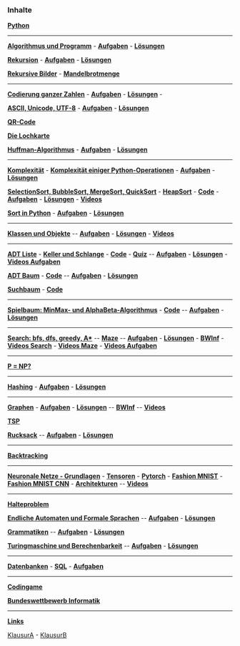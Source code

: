 ### Inhalte

**[Python](./Python/python.md)**

---

**[Algorithmus und Programm](https://nbviewer.org/github/ktheu/InfoKurs/blob/gh-pages/Algorithmus/algorithmus.ipynb)** -
**[Aufgaben](./Algorithmus/Aufgaben/Musteraufgaben.pdf)** -
**[Lösungen](./Algorithmus/Aufgaben/Musteraufgaben_Loesung.pdf)**

**[Rekursion](https://nbviewer.org/github/ktheu/InfoKurs/blob/gh-pages/Rekursion/rekursion.ipynb)** -
**[Aufgaben](./Rekursion/Test/Musteraufgaben.pdf)** -
**[Lösungen](./Rekursion/Test/Musteraufgaben_Loesung.pdf)**

**[Rekursive Bilder](https://nbviewer.org/github/ktheu/InfoKurs/blob/gh-pages/Rekursion/rekursiveBilder.ipynb)** -
**[Mandelbrotmenge](https://nbviewer.org/github/ktheu/InfoKurs/blob/gh-pages/Rekursion/mandelbrot.ipynb)**

---

**[Codierung ganzer Zahlen](https://nbviewer.org/github/ktheu/InfoKurs/blob/gh-pages/Codierung/codierung.ipynb)** -
**[Aufgaben](./Codierung/Test/Musteraufgaben.pdf)** -
**[Lösungen](./Codierung/Test/Musteraufgaben_Loesung.pdf)** -

<!-- **[x](https://nbviewer.org/github/ktheu/InfoKurs/blob/gh-pages/Codierung/aufgaben.ipynb)** -->

**[ASCII, Unicode, UTF-8](https://nbviewer.org/github/ktheu/InfoKurs/blob/gh-pages/Unicode/unicode.ipynb)** -
**[Aufgaben](./Unicode/Test/Musteraufgaben.pdf)** -
**[Lösungen](./Unicode/Test/Musteraufgaben_Loesung.pdf)**

**[QR-Code](https://nbviewer.jupyter.org/github/ktheu/KursNotebooks/blob/master/235_qrcode.ipynb)**

**[Die Lochkarte](https://nbviewer.jupyter.org/github/ktheu/KursNotebooks/blob/master/240_lochkarte.ipynb)**

**[Huffman-Algorithmus](https://nbviewer.org/github/ktheu/InfoKurs/blob/gh-pages/Huffman/huffman.ipynb)** -
**[Aufgaben](./Huffman/Test/Musteraufgaben.pdf)** -
**[Lösungen](./Huffman/Test/Musteraufgaben_Loesung.pdf)**

---

**[Komplexität](./Komplexitaet/Folien/Komplexitaet.pdf)** -
**[Komplexität einiger Python-Operationen](./Komplexitaet/operationen.md)** -
**[Aufgaben](./Komplexitaet/Test/Musteraufgaben.pdf)** -
**[Lösungen](./Komplexitaet/Test/Musteraufgaben_Loesung.pdf)**

**[SelectionSort, BubbleSort, MergeSort, QuickSort](./Sort/folien/Sort.pdf)** -
**[HeapSort](./HeapSort/Folien/HeapSort.pdf)** -
**[Code](https://nbviewer.org/github/ktheu/InfoKurs/blob/gh-pages/Sort/sort.ipynb)** -
**[Aufgaben](./Sort/test/Musteraufgaben.pdf)** -
**[Lösungen](./Sort/test/Musteraufgaben_Loesung.pdf)** -
**[Videos](https://www.youtube.com/playlist?list=PLWeMgMhRDsIFjt8gEHQO--Am87hO0zfix)**

**[Sort in Python](https://nbviewer.org/github/ktheu/InfoKurs/blob/gh-pages/Sort/sort_in_python.ipynb)** -
**[Aufgaben](./Sort/test/SortInPython.pdf)** -
**[Lösungen](./Sort/test/SortInPythonL.pdf)**

---

**[Klassen und Objekte](https://nbviewer.jupyter.org/github/ktheu/KursNotebooks/blob/master/290_klassen.ipynb)** --
**[Aufgaben](./Klassen/Test/Musteraufgaben.pdf)** -
**[Lösungen](./Klassen/Test/Musteraufgaben_Loesung.pdf)** -
**[Videos](https://www.youtube.com/playlist?list=PLWeMgMhRDsIHnMqGKvnU0LZxYcmUQdb9o)**

---

**[ADT Liste](./Liste/Inhalte/liste.md)** -
**[Keller und Schlange](./KellerUndSchlange/Inhalte/kellerUndSchlange.html)** -
**[Code](./Liste/code.md)** -
**[Quiz](./Liste/Quiz/quiz.html)** --
**[Aufgaben](./Liste/Test/Musteraufgaben.pdf)** -
**[Lösungen](./Liste/Test/Musteraufgaben_Loesung.pdf)** -
**[Videos Aufgaben](https://www.youtube.com/playlist?list=PLWeMgMhRDsIH7asB4wFcftC0OZ2BH1Mad)**

**[ADT Baum](./Baum/Folien/Baum.pdf)** -
**[Code](https://nbviewer.jupyter.org/github/ktheu/KursNotebooks/blob/master/310_Baum.ipynb)** --
**[Aufgaben](./Baum/Test/Musteraufgaben.pdf)** -
**[Lösungen](./Baum/Test/Musteraufgaben_Loesung.pdf)**

**[Suchbaum](./Suchbaum/Folien/Suchbaum.pdf)** -
**[Code](https://nbviewer.jupyter.org/github/ktheu/KursNotebooks/blob/master/320_Suchbaum.ipynb)**

---

**[Spielbaum: MinMax- und AlphaBeta-Algorithmus](./Spielbaum/Folien/Spielbaum.pdf)** -
**[Code](https://nbviewer.jupyter.org/github/ktheu/KursNotebooks/blob/master/330_Spielbaum.ipynb)** --
**[Aufgaben](./Spielbaum/Test/Musteraufgaben.pdf)** -
**[Lösungen](./Spielbaum/Test/Musteraufgaben_Loesung.pdf)**

---

**[Search: bfs, dfs, greedy, A\*](https://nbviewer.jupyter.org/github/ktheu/KursNotebooks/blob/master/340_Search.ipynb)** --
**[Maze](https://nbviewer.jupyter.org/github/ktheu/KursNotebooks/blob/master/342_maze.ipynb)** --
**[Aufgaben](./Search/Test/Musteraufgaben.pdf)** -
**[Lösungen](./Search/Test/Musteraufgaben_Loesung.pdf)** -
**[BWInf](https://nbviewer.jupyter.org/github/ktheu/KursNotebooks/blob/master/341_Search_Aufgaben.ipynb)** -
**[Videos Search](https://www.youtube.com/playlist?list=PLWeMgMhRDsIHZ1gl7gdyAEUSkmpC-Keqh)** -
**[Videos Maze](https://www.youtube.com/playlist?list=PLWeMgMhRDsIFzRUfHNvJz9u0iUYdrBkJf)** -
**[Videos Aufgaben](https://www.youtube.com/playlist?list=PLWeMgMhRDsIGQatNznsjpbxSSiIKLM_J2)**

---

**[P = NP?](./NP/Folien/NP.pdf)**

---

**[Hashing](./Hashing/Folien/Hashing.pdf)** -
**[Aufgaben](./Hashing/Test/Musteraufgaben.pdf)** -
**[Lösungen](./Hashing/Test/Musteraufgaben_Loesung.pdf)**

---

**[Graphen](https://nbviewer.jupyter.org/github/ktheu/KursNotebooks/blob/master/360_Graphen.ipynb)** -
**[Aufgaben](./Graphen/Test/Musteraufgaben.pdf)** -
**[Lösungen](./Graphen/Test/Musteraufgaben_Loesung.pdf)** --
**[BWInf](https://nbviewer.jupyter.org/github/ktheu/KursNotebooks/blob/master/361_GraphenAufgaben.ipynb)** --
**[Videos](https://www.youtube.com/playlist?list=PLWeMgMhRDsIHVtFQLF07HdrmbLI7dARgs)**

**[TSP](https://nbviewer.org/github/ktheu/InfoKurs/blob/gh-pages/TSP/TSP.ipynb)**

**[Rucksack](https://nbviewer.jupyter.org/github/ktheu/KursNotebooks/blob/master/375_Rucksack.ipynb)** --
**[Aufgaben](./Rucksack/Test/Musteraufgaben.pdf)** -
**[Lösungen](./Rucksack/Test/Musteraufgaben_Loesung.pdf)**

---

**[Backtracking](https://nbviewer.jupyter.org/github/ktheu/KursNotebooks/blob/master/380_backtracking.ipynb)**

---

**[Neuronale Netze - Grundlagen](https://nbviewer.jupyter.org/github/ktheu/KursNotebooks/blob/master/810_nn01.ipynb)** -
**[Tensoren](https://nbviewer.jupyter.org/github/ktheu/KursNotebooks/blob/master/810_nn02_tensoren.ipynb)** -
**[Pytorch](https://nbviewer.jupyter.org/github/ktheu/KursNotebooks/blob/master/810_nn03_fashion.ipynb)** -
**[Fashion MNIST](https://nbviewer.jupyter.org/github/ktheu/KursNotebooks/blob/master/810_nn04_fashion_conv.ipynb)** -
**[Fashion MNIST CNN](https://nbviewer.jupyter.org/github/ktheu/KursNotebooks/blob/master/810_nn05_convolutions.ipynb)** -
**[Architekturen](https://nbviewer.jupyter.org/github/ktheu/KursNotebooks/blob/master/810_nn06_architekturen.ipynb)** --
**[Videos](https://www.youtube.com/playlist?list=PLWeMgMhRDsIGPUkaj3G4gBfXMJO4NSeMv)**

---

**[Halteproblem](./Halteproblem/Inhalte/halteproblem.html)**

**[Endliche Automaten und Formale Sprachen](./Automaten/Inhalte/automaten.html)** --
**[Aufgaben](./Automaten/Test/Musteraufgaben.pdf)** -
**[Lösungen](./Automaten/Test/Musteraufgaben_Loesung.pdf)**

**[Grammatiken](./Grammatiken/Inhalte/grammatiken.html)** --
**[Aufgaben](./Grammatiken/Test/Musteraufgaben.pdf)** -
**[Lösungen](./Grammatiken/Test/Musteraufgaben_Loesung.pdf)**

**[Turingmaschine und Berechenbarkeit](Turingmaschinen/Inhalte/turingmaschinen.html)** --
**[Aufgaben](./Turingmaschinen/Test/Musteraufgaben.pdf)** -
**[Lösungen](./Turingmaschinen/Test/Musteraufgaben_Loesung.pdf)**

---

**[Datenbanken](https://nbviewer.jupyter.org/github/ktheu/KursNotebooks/blob/master/601_db_entwurf.ipynb)** -
**[SQL](https://nbviewer.jupyter.org/github/ktheu/KursNotebooks/blob/master/602_db_sqlite.ipynb)** -
**[Aufgaben](https://nbviewer.jupyter.org/github/ktheu/KursNotebooks/blob/master/605_db_aufgaben.ipynb)**

---

**[Codingame](https://www.codingame.com/home)**

**[Bundeswettbewerb Informatik](https://bwinf.de/bundeswettbewerb-informatik/)**

---

**[Links](links.md)**

[KlausurA](./2022-23-Inf11-1-A_Loesung.pdf) - [KlausurB](./2022-23-Inf11-1-B_Loesung.pdf)

<!-- - __[News](news.md)__  - __[Bewertung](bewertung.md)__   -->
